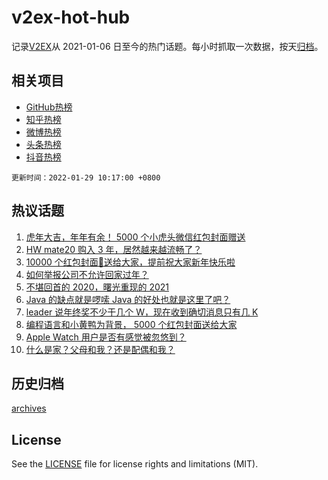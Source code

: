 # v2ex-hot-hub

 记录[V2EX](https://www.v2ex.com/)从 2021-01-06 日至今的热门话题。每小时抓取一次数据，按天[归档](archives)。
 
 ## 相关项目

- [GitHub热榜](https://github.com/lonnyzhang423/github-hot-hub)
- [知乎热榜](https://github.com/lonnyzhang423/zhihu-hot-hub)
- [微博热榜](https://github.com/lonnyzhang423/weibo-hot-hub)
- [头条热榜](https://github.com/lonnyzhang423/toutiao-hot-hub)
- [抖音热榜](https://github.com/lonnyzhang423/douyin-hot-hub)


 `更新时间：2022-01-29 10:17:00 +0800`

## 热议话题

1. [虎年大吉，年年有余！ 5000 个小虎头微信红包封面赠送](https://www.v2ex.com/t/831093)
1. [HW mate20 购入 3 年，居然越来越流畅了？](https://www.v2ex.com/t/831080)
1. [10000 个红包封面🧧送给大家，提前祝大家新年快乐啦](https://www.v2ex.com/t/831070)
1. [如何举报公司不允许回家过年？](https://www.v2ex.com/t/831129)
1. [不堪回首的 2020，曙光重现的 2021](https://www.v2ex.com/t/831067)
1. [Java 的缺点就是啰嗦 Java 的好处也就是这里了吧？](https://www.v2ex.com/t/831086)
1. [leader 说年终奖不少于几个 W，现在收到确切消息只有几 K](https://www.v2ex.com/t/831144)
1. [编程语言和小黄鸭为背景， 5000 个红包封面送给大家](https://www.v2ex.com/t/831107)
1. [Apple Watch 用户是否有感觉被忽悠到？](https://www.v2ex.com/t/831165)
1. [什么是家？父母和我？还是配偶和我？](https://www.v2ex.com/t/831085)

## 历史归档

[archives](archives)

## License

See the [LICENSE](LICENSE) file for license rights and limitations (MIT).
